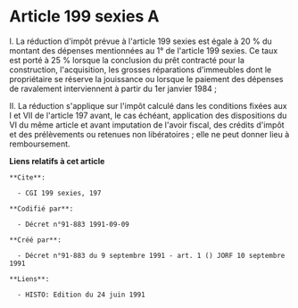 # Article 199 sexies A

I. La réduction d'impôt prévue à l'article 199 sexies est égale à 20 % du montant des dépenses mentionnées au 1° de l'article
199 sexies. Ce taux est porté à 25 % lorsque la conclusion du prêt contracté pour la construction, l'acquisition, les grosses
réparations d'immeubles dont le propriétaire se réserve la jouissance ou lorsque le paiement des dépenses de ravalement
interviennent à partir du 1er janvier 1984 ;

II. La réduction s'applique sur l'impôt calculé dans les conditions fixées aux I et VII de l'article 197 avant, le cas
échéant, application des dispositions du VI du même article et avant imputation de l'avoir fiscal, des crédits d'impôt et des
prélèvements ou retenues non libératoires ; elle ne peut donner lieu à remboursement.

**Liens relatifs à cet article**

	**Cite**:

	  - CGI 199 sexies, 197

	**Codifié par**:

	  - Décret n°91-883 1991-09-09

	**Créé par**:

	  - Décret n°91-883 du 9 septembre 1991 - art. 1 () JORF 10 septembre 1991

	**Liens**:

	  - HISTO: Edition du 24 juin 1991

